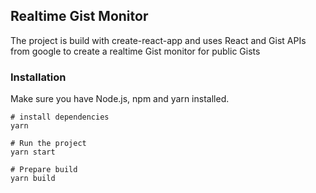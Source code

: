 ## Realtime Gist Monitor

The project is build with create-react-app and uses React and Gist APIs from google to create a realtime Gist monitor for public Gists

### Installation

Make sure you have Node.js, npm and yarn installed.

```
# install dependencies
yarn 

# Run the project
yarn start

# Prepare build
yarn build
```